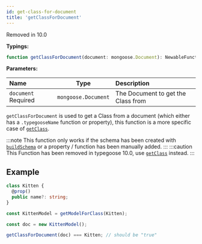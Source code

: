 ```yaml
---
id: get-class-for-document
title: 'getClassForDocument'
---
```


<span class="badge badge--danger">Removed in 10.0</span>

**Typings:**

```ts
function getClassForDocument(document: mongoose.Document): NewableFunction | undefined
```

**Parameters:**

| Name                                                            |        Type         | Description                        |
| :-------------------------------------------------------------- | :-----------------: | :--------------------------------- |
| `document` <span class="badge badge--secondary">Required</span> | `mongoose.Document` | The Document to get the Class from |

`getClassForDocument` is used to get a Class from a document (which either has a `.typegooseName` function or property), this function is a more specific case of [`getClass`](./getClass.md).

:::note
This function only works if the schema has been created with [`buildSchema`](./buildSchema.md) or a property / function has been manually added.
:::
:::caution
This Function has been removed in typegoose 10.0, use [`getClass`](./getClass.md) instead.
:::

## Example

```ts
class Kitten {
  @prop()
  public name?: string;
}

const KittenModel = getModelForClass(Kitten);

const doc = new KittenModel();

getClassForDocument(doc) === Kitten; // should be "true"
```
